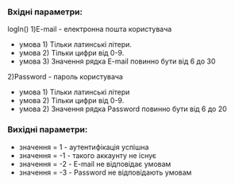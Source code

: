 ### Вхідні параметри:
logIn()
1)E-mail - електронна пошта користувача
- умова 1) Тільки латинські літери.
- умова 2) Тільки цифри від 0-9.
- умова 3) Значення рядка E-mail повинно бути від 6 до 30

2)Password - пароль користувача
- умова 1) Тільки латинські літери
- умова 2) Тільки цифри від 0-9.
- умова 2) Значення рядка Password повинно бути від 6 до 20

### Вихідні параметри:
- значення = 1 - аутентифікація успішна
- значення = -1 - такого аккаунту не існує
- значення = -2 - E-mail не відповідає умовам
- значення = -3 - Password не відповідають умовам

